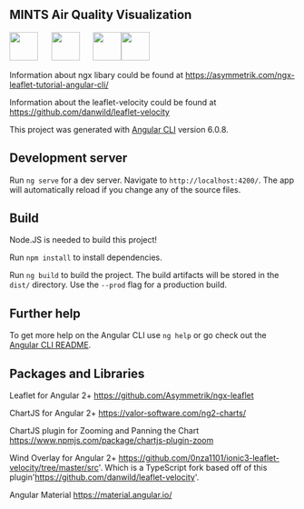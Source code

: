 ## MINTS Air Quality Visualization

<img src="https://encrypted-tbn0.gstatic.com/images?q=tbn:ANd9GcSOOiKh1Xk5RDZFKPkVXYfi8U-t2cuotiAOR7G_7w_HWXfV02TMnd9wnVM" height="50" /> &nbsp;&nbsp;&nbsp;&nbsp;&nbsp;<img src="https://i.cloudup.com/zfY6lL7eFa-3000x3000.png" height="50" /> &nbsp;&nbsp;&nbsp;&nbsp;&nbsp;<img src="https://angular.io/assets/images/logos/angular/logo-nav@2x.png" height="50" /><img src="https://upload.wikimedia.org/wikipedia/commons/7/7e/Node.js_logo_2015.svg" height="50" /> 

Information about ngx libary could be found at https://asymmetrik.com/ngx-leaflet-tutorial-angular-cli/

Information about the leaflet-velocity could be found at https://github.com/danwild/leaflet-velocity

This project was generated with [Angular CLI](https://github.com/angular/angular-cli) version 6.0.8.

## Development server

Run `ng serve` for a dev server. Navigate to `http://localhost:4200/`. The app will automatically reload if you change any of the source files.

## Build
Node.JS is needed to build this project!

Run `npm install` to install dependencies.

Run `ng build` to build the project. The build artifacts will be stored in the `dist/` directory. Use the `--prod` flag for a production build.


## Further help

To get more help on the Angular CLI use `ng help` or go check out the [Angular CLI README](https://github.com/angular/angular-cli/blob/master/README.md).

## Packages and Libraries
Leaflet for Angular 2+
https://github.com/Asymmetrik/ngx-leaflet

ChartJS for Angular 2+
https://valor-software.com/ng2-charts/

ChartJS plugin for Zooming and Panning the Chart
https://www.npmjs.com/package/chartjs-plugin-zoom

Wind Overlay for Angular 2+
https://github.com/0nza1101/ionic3-leaflet-velocity/tree/master/src'. Which is a TypeScript fork based off of this plugin'https://github.com/danwild/leaflet-velocity'.

Angular Material
https://material.angular.io/
